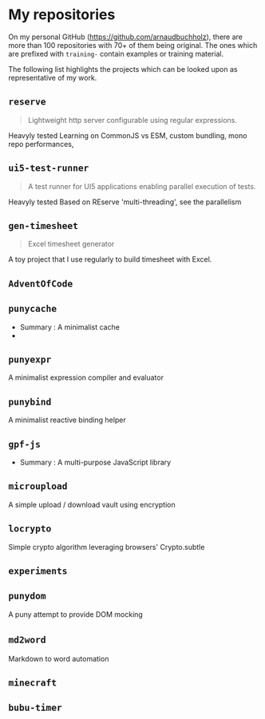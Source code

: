 # My repositories

On my personal GitHub (https://github.com/arnaudbuchholz), there are more than 100 repositories with 70+ of them being original.
The ones which are prefixed with `training-` contain examples or training material.

The following list highlights the projects which can be looked upon as representative of my work.

## `reserve`

> Lightweight http server configurable using regular expressions.

Heavyly tested
Learning on CommonJS vs ESM, custom bundling, mono repo
performances, 

## `ui5-test-runner`

> A test runner for UI5 applications enabling parallel execution of tests.

Heavyly tested
Based on REserve
'multi-threading', see the parallelism 

## `gen-timesheet`

> Excel timesheet generator

A toy project that I use regularly to build timesheet with Excel.


## `AdventOfCode`

## `punycache`

* Summary : A minimalist cache
* 

## `punyexpr`

A minimalist expression compiler and evaluator

## `punybind`

A minimalist reactive binding helper

## `gpf-js`

* Summary : A multi-purpose JavaScript library

## `microupload`

A simple upload / download vault using encryption

## `locrypto`

Simple crypto algorithm leveraging browsers' Crypto.subtle

## `experiments`

## `punydom`

A puny attempt to provide DOM mocking

## `md2word` 

Markdown to word automation

## `minecraft`

## `bubu-timer`


